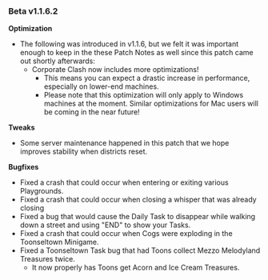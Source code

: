 ### Beta v1.1.6.2

**Optimization**
- The following was introduced in v1.1.6, but we felt it was important enough to keep in the these Patch Notes as well since this patch came out shortly afterwards:
  - Corporate Clash now includes more optimizations!
    - This means you can expect a drastic increase in performance, especially on lower-end machines.
    - Please note that this optimization will only apply to Windows machines at the moment. Similar optimizations for Mac users will be coming in the near future!

**Tweaks**
- Some server maintenance happened in this patch that we hope improves stability when districts reset.

**Bugfixes**
- Fixed a crash that could occur when entering or exiting various Playgrounds.
- Fixed a crash that could occur when closing a whisper that was already closing
- Fixed a bug that would cause the Daily Task to disappear while walking down a street and using "END" to show your Tasks.
- Fixed a crash that could occur when Cogs were exploding in the Toonseltown Minigame.
- Fixed a Toonseltown Task bug that had Toons collect Mezzo Melodyland Treasures twice. 
  - It now properly has Toons get Acorn and Ice Cream Treasures.
